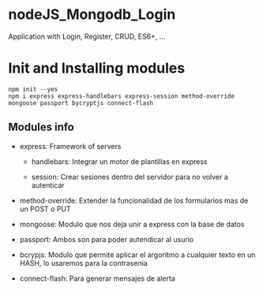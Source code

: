 # nodeJS_Mongodb_Login
Application with Login, Register, CRUD, ES6+, ...


# Init and Installing modules
~~~ 
npm init --yes
npm i express express-handlebars express-session method-override mongoose passport bycryptjs connect-flash
~~~
## Modules info 
- express: Framework of servers

    - handlebars: Integrar un motor de plantillas en express

    - session: Crear sesiones dentro del servidor para no volver a autenticar

- method-override: Extender la funcionalidad de los formularios mas de un POST o PUT

- mongoose: Modulo que nos deja unir a express con la base de datos

- passport: Ambos son para poder autendicar al usurio

- bcrypjs: Modulo que permite aplicar el argoritmo a cualquier texto en un HASH, lo usaremos para la contrasenia

- connect-flash: Para generar mensajes de alerta
